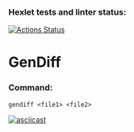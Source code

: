 ### Hexlet tests and linter status:
[![Actions Status](https://github.com/Zyrael/frontend-project-lvl2/workflows/hexlet-check/badge.svg)](https://github.com/Zyrael/frontend-project-lvl2/actions)

# GenDiff

### Command:
```console
gendiff <file1> <file2>
```
[![asciicast](https://asciinema.org/a/krUOOI2eTmxMLrEtf6Q3eBuAL.svg)](https://asciinema.org/a/krUOOI2eTmxMLrEtf6Q3eBuAL)